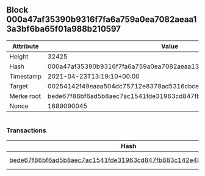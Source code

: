## Block 000a47af35390b9316f7fa6a759a0ea7082aeaa13a3bf6ba65f01a988b210597

Attribute | Value
--- | ---
Height | 32425
Hash | 000a47af35390b9316f7fa6a759a0ea7082aeaa13a3bf6ba65f01a988b210597
Timestamp | 2021-04-23T13:19:10+00:00
Target | 00254142f49eaaa504dc75712e8378ad5316cbcead634704b3734b6271167cc4
Merke root | bede67f86bf6ad5b8aec7ac1541fde31963cd847fb883c142e40be935249d249
Nonce | 1689090045

```

```

### Transactions

Hash | Amount
--- | ---
[bede67f86bf6ad5b8aec7ac1541fde31963cd847fb883c142e40be935249d249](bede67f86bf6ad5b8aec7ac1541fde31963cd847fb883c142e40be935249d249.md) | 10.00000000 SKEPTI 
